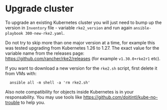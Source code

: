 # Upgrade cluster

To upgrade an existing Kubernetes cluster you will just need to bump up the version in `Inventory` file - variable `rke2_version` and run again `ansible-playbook 300-new-rke2.yaml`.

Do not try to skip more than one major version at a time, for example this was tested upgrading from Kubernetes 1.26 to 1.27. The exact value for the variable name from the releases page: https://github.com/rancher/rke2/releases (for example `v1.30.0+rke2r1` etc).

If you want to download a new version for the `rke2.sh` script, first delete it from VMs with:

```
  ansible all -m shell -a 'rm rke2.sh'
```

Also note compatibility for objects inside Kubernetes is in your responsability. You may use tools like https://github.com/doitintl/kube-no-trouble to help you.

